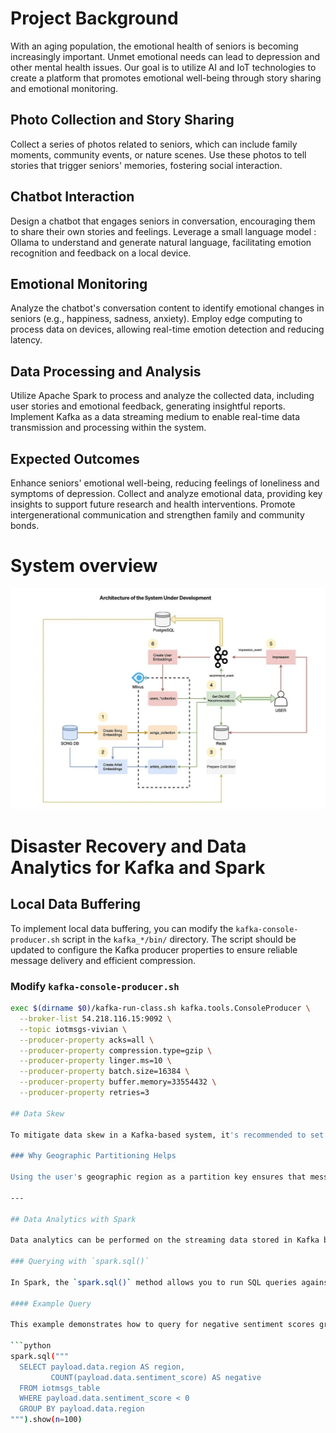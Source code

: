 # Project Background
With an aging population, the emotional health of seniors is becoming increasingly important. Unmet emotional needs can lead to depression and other mental health issues. Our goal is to utilize AI and IoT technologies to create a platform that promotes emotional well-being through story sharing and emotional monitoring.

## Photo Collection and Story Sharing
Collect a series of photos related to seniors, which can include family moments, community events, or nature scenes.
Use these photos to tell stories that trigger seniors' memories, fostering social interaction.

## Chatbot Interaction
Design a chatbot that engages seniors in conversation, encouraging them to share their own stories and feelings.
Leverage a small language model : Ollama  to understand and generate natural language, facilitating emotion recognition and feedback on a local device.

## Emotional Monitoring
Analyze the chatbot's conversation content to identify emotional changes in seniors (e.g., happiness, sadness, anxiety).
Employ edge computing to process data on devices, allowing real-time emotion detection and reducing latency.

## Data Processing and Analysis
Utilize Apache Spark to process and analyze the collected data, including user stories and emotional feedback, generating insightful reports.
Implement Kafka as a data streaming medium to enable real-time data transmission and processing within the system.

## Expected Outcomes
Enhance seniors' emotional well-being, reducing feelings of loneliness and symptoms of depression.
Collect and analyze emotional data, providing key insights to support future research and health interventions.
Promote intergenerational communication and strengthen family and community bonds.

# System overview
![System](System_embedding.jpeg)

# Disaster Recovery and Data Analytics for Kafka and Spark

## Local Data Buffering

To implement local data buffering, you can modify the `kafka-console-producer.sh` script in the `kafka_*/bin/` directory. The script should be updated to configure the Kafka producer properties to ensure reliable message delivery and efficient compression.

### Modify `kafka-console-producer.sh`

```bash
exec $(dirname $0)/kafka-run-class.sh kafka.tools.ConsoleProducer \
  --broker-list 54.218.116.15:9092 \
  --topic iotmsgs-vivian \
  --producer-property acks=all \
  --producer-property compression.type=gzip \
  --producer-property linger.ms=10 \
  --producer-property batch.size=16384 \
  --producer-property buffer.memory=33554432 \
  --producer-property retries=3

## Data Skew

To mitigate data skew in a Kafka-based system, it's recommended to set the partition key based on user geographic location (such as region or city). This approach ensures more even data distribution across Kafka partitions, particularly in situations where customer numbers or activity levels are uneven across regions.

### Why Geographic Partitioning Helps

Using the user's geographic region as a partition key ensures that messages related to different regions are distributed across different partitions, avoiding situations where a particular partition becomes overloaded due to an uneven distribution of customer activity.

---

## Data Analytics with Spark

Data analytics can be performed on the streaming data stored in Kafka by using Apache Spark. Below are examples of how to query the data and write the results to Parquet files.

### Querying with `spark.sql()`

In Spark, the `spark.sql()` method allows you to run SQL queries against structured data. The results of these queries are generally stored in memory for the duration of the session.

#### Example Query

This example demonstrates how to query for negative sentiment scores grouped by region:

```python
spark.sql("""
  SELECT payload.data.region AS region, 
         COUNT(payload.data.sentiment_score) AS negative 
  FROM iotmsgs_table 
  WHERE payload.data.sentiment_score < 0 
  GROUP BY payload.data.region
""").show(n=100)



